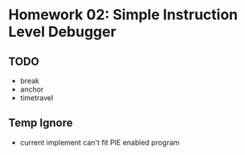 # Homework 02: Simple Instruction Level Debugger

## TODO

 - break
 - anchor
 - timetravel

## Temp Ignore

 - current implement can't fit PIE enabled program
